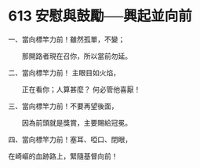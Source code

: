 # 613 安慰與鼓勵──興起並向前　　　　

一、當向標竿力前！雖然孤單，不變；

　　那開路者現在召你，所以當前勿延。

二、當向標竿力前！ 主眼目如火焰，

　　正在看你；人算甚麼？ 何必管他喜厭！

三、當向標竿力前！不要再望後面，

　　因為前頭就是獎賞，主要賜給冠冕。

四、當向標竿力前！塞耳、啞口、閉眼，

在崎嶇的血跡路上，緊隨基督向前！

